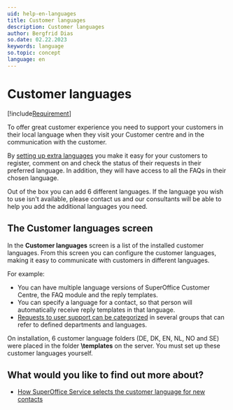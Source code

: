 ```yaml
---
uid: help-en-languages
title: Customer languages
description: Customer languages
author: Bergfrid Dias
so.date: 02.22.2023
keywords: language
so.topic: concept
language: en
---
```


# Customer languages

[!include[Requirement](../../../../learn/includes/req-cep.md)]

To offer great customer experience you need to support your customers in their local language when they visit your Customer centre and in the communication with the customer.

By [setting up extra languages][1] you make it easy for your customers to register, comment on and check the status of their requests in their preferred language. In addition, they will have access to all the FAQs in their chosen language.

Out of the box you can add 6 different languages. If the language you wish to use isn't available, please contact us and our consultants will be able to help you add the additional languages you need.

## The Customer languages screen

In the **Customer languages** screen is a list of the installed customer languages. From this screen you can configure the customer languages, making it easy to communicate with customers in different languages.

For example:

* You can have multiple language versions of SuperOffice Customer Centre, the FAQ module and the reply templates.
* You can specify a language for a contact, so that person will automatically receive reply templates in that language.
* [Requests to user support can be categorized][3] in several groups that can refer to defined departments and languages.

On installation, 6 customer language folders (DE, DK, EN, NL, NO and SE) were placed in the folder **\\templates** on the server. You must set up these customer languages yourself.

## What would you like to find out more about?

* [How SuperOffice Service selects the customer language for new contacts][2]

<!-- Referenced links -->
[1]: edit-custlang.md
[2]: select-language.md
[3]: external-categories.md

<!-- Referenced images -->

